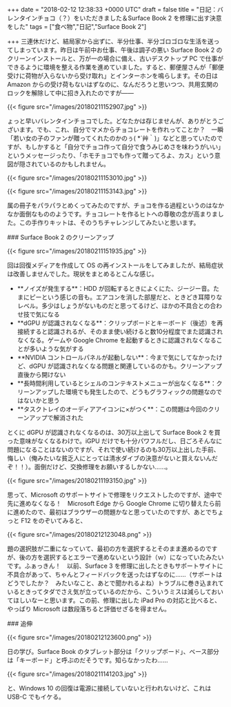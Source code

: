 
+++
date = "2018-02-12 12:38:33 +0000 UTC"
draft = false
title = "日記：バレンタインチョコ（？）をいただきました＆Surface Book 2 を修理に出す決意をした"
tags = ["食べ物","日記","Surface Book 2"]

+++
三連休だけど、結局家から出ずに、半分仕事、半分ゴロゴロな生活を送ってしまっています。昨日は午前中お仕事、午後は調子の悪い Surface Book 2 のクリーンインストールと、万が一の場合に備え、古いデスクトップ PC で仕事ができるように環境を整える作業を進めていました。すると、郵便屋さんが「郵便受けに荷物が入らないから受け取れ」とインターホンを鳴らします。その日は Amazon からの受け荷もないはずなのに、なんだろうと思いつつ、共用玄関のロックを解除して中に招き入れたのですが――

{{< figure src="/images/20180211152907.jpg"  >}}

ょっと早いバレンタインチョコでした。どなたかは存じませんが、ありがとうございます。でも、これ、自分でマメからチョコレートを作れってことか？　一瞬「若い女の子のファンが贈ってくれたのかのぅ( *´艸｀)」などと思っていたのですが、もしかすると「自分でチョコ作って自分で食うみじめさを味わうがいい」というメッセージったり、「ホモチョコでも作って贈ってろよ、カス」という意図が隠されているのかもしれません。

{{< figure src="/images/20180211153010.jpg"  >}}

{{< figure src="/images/20180211153143.jpg"  >}}

属の冊子をパラパラとめくってみたのですが、チョコを作る過程というのはなかなか面倒なもののようです。チョコレートを作るヒトへの尊敬の念が高まりました。この手作りキットは、そのうちチャレンジしてみたいと思います。

<div class="section">
    ### Surface Book 2 のクリーンアップ
    

{{< figure src="/images/20180211151935.jpg"  >}}

回は回復メディアを作成して OS の再インストールをしてみましたが、結局症状は改善しませんでした。現状をまとめるとこんな感じ。

<ul>
<li>**ノイズが発生する**：HDD が回転するときによくにた、ジージー音。たまにピーという感じの音も。エアコンを消した部屋だと、ときどき耳障りなレベル。多少はしょうがないものだと思ってるけど、ほかの不具合との合わせ技で気になる</li>
<li>**dGPU が認識されなくなる**：クリップボードとキーボード（後述）を再接続すると認識されるが、そのまま使い続けると数10分程度でまた認識されなくなる。ゲームや Google Chrome を起動するときに認識されなくなることが多いような気がする</li>
<li>**NVIDIA コントロールパネルが起動しない**：今まで気にしてなかったけど、dGPU が認識されなくなる問題と関連しているのかも。クリーンアップ直後から開けない</li>
<li>**長時間利用しているとシェルのコンテキストメニューが出なくなる**：クリーンアップした環境でも発生したので、どうもグラフィックの問題なのではないかと思う</li>
<li>**タスクトレイのオーディアアイコンに×がつく**：この問題は今回のクリーンアップで解消された</li>
</ul>とくに dGPU が認識されなくなるのは、30万以上出して Surface Book 2 を買った意味がなくなるわけで。iGPU だけでも十分パワフルだし、日ごろそんなに問題になることはないのですが、それで使い続けるのも30万以上出した手前、悔しい（俺みたいな貧乏人にとっては清水ダイブの決意がないと買えないんだぞ！！）。面倒だけど、交換修理をお願いするしかない……。

{{< figure src="/images/20180211193150.jpg"  >}}

思って、Microsoft のサポートサイトで修理をリクエストしたのですが、途中で先に進めなくなる！　Microsoft Edge から Google Chrome に切り替えたら前に進めたので、最初はブラウザーの問題かなと思っていたのですが、あとでちょっと F12 をのぞいてみると、

{{< figure src="/images/20180212123048.png"  >}}

題の選択肢が二重になっていて、最初の方を選択するとそのまま進めるのですが、後の方を選択するとエラーで進めないという設計（ｗ）になっていたみたいです。ふぁっきん！　以前、Surface 3 を修理に出したときもサポートサイトに不具合があって、ちゃんとフィードバックを送ったはずなのに……（サポートはどうでしたか？　みたいなこと、あとで聞かれるよね）トラブルに巻き込まれているときってタダでさえ気が立っているのだから、こういうミスは減らしておいてほしいなーと思います。この前、修理に出した iPad Pro の対応と比べると、やっぱり Microsoft は数段落ちると評価せざるを得ません。

</div>
<div class="section">
    ### 追伸
    

{{< figure src="/images/20180212123600.png"  >}}

日の学び。Surface Book のタブレット部分は「クリップボード」、ベース部分は「キーボード」と呼ぶのだそうです。知らなかったわ……

{{< figure src="/images/20180211141203.jpg"  >}}

と、Windows 10 の回復は電源に接続していないと行われないけど、これは USB-C でもイケる。

</div>

